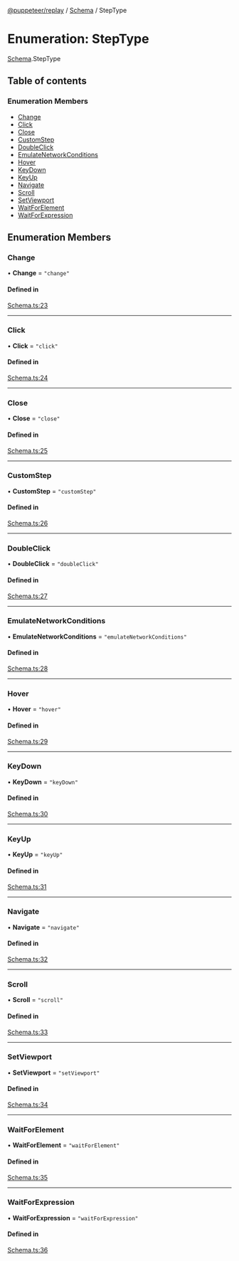 [@puppeteer/replay](../README.md) / [Schema](../modules/Schema.md) / StepType

# Enumeration: StepType

[Schema](../modules/Schema.md).StepType

## Table of contents

### Enumeration Members

- [Change](Schema.StepType.md#change)
- [Click](Schema.StepType.md#click)
- [Close](Schema.StepType.md#close)
- [CustomStep](Schema.StepType.md#customstep)
- [DoubleClick](Schema.StepType.md#doubleclick)
- [EmulateNetworkConditions](Schema.StepType.md#emulatenetworkconditions)
- [Hover](Schema.StepType.md#hover)
- [KeyDown](Schema.StepType.md#keydown)
- [KeyUp](Schema.StepType.md#keyup)
- [Navigate](Schema.StepType.md#navigate)
- [Scroll](Schema.StepType.md#scroll)
- [SetViewport](Schema.StepType.md#setviewport)
- [WaitForElement](Schema.StepType.md#waitforelement)
- [WaitForExpression](Schema.StepType.md#waitforexpression)

## Enumeration Members

### Change

• **Change** = `"change"`

#### Defined in

[Schema.ts:23](https://github.com/puppeteer/replay/blob/main/src/Schema.ts#L23)

---

### Click

• **Click** = `"click"`

#### Defined in

[Schema.ts:24](https://github.com/puppeteer/replay/blob/main/src/Schema.ts#L24)

---

### Close

• **Close** = `"close"`

#### Defined in

[Schema.ts:25](https://github.com/puppeteer/replay/blob/main/src/Schema.ts#L25)

---

### CustomStep

• **CustomStep** = `"customStep"`

#### Defined in

[Schema.ts:26](https://github.com/puppeteer/replay/blob/main/src/Schema.ts#L26)

---

### DoubleClick

• **DoubleClick** = `"doubleClick"`

#### Defined in

[Schema.ts:27](https://github.com/puppeteer/replay/blob/main/src/Schema.ts#L27)

---

### EmulateNetworkConditions

• **EmulateNetworkConditions** = `"emulateNetworkConditions"`

#### Defined in

[Schema.ts:28](https://github.com/puppeteer/replay/blob/main/src/Schema.ts#L28)

---

### Hover

• **Hover** = `"hover"`

#### Defined in

[Schema.ts:29](https://github.com/puppeteer/replay/blob/main/src/Schema.ts#L29)

---

### KeyDown

• **KeyDown** = `"keyDown"`

#### Defined in

[Schema.ts:30](https://github.com/puppeteer/replay/blob/main/src/Schema.ts#L30)

---

### KeyUp

• **KeyUp** = `"keyUp"`

#### Defined in

[Schema.ts:31](https://github.com/puppeteer/replay/blob/main/src/Schema.ts#L31)

---

### Navigate

• **Navigate** = `"navigate"`

#### Defined in

[Schema.ts:32](https://github.com/puppeteer/replay/blob/main/src/Schema.ts#L32)

---

### Scroll

• **Scroll** = `"scroll"`

#### Defined in

[Schema.ts:33](https://github.com/puppeteer/replay/blob/main/src/Schema.ts#L33)

---

### SetViewport

• **SetViewport** = `"setViewport"`

#### Defined in

[Schema.ts:34](https://github.com/puppeteer/replay/blob/main/src/Schema.ts#L34)

---

### WaitForElement

• **WaitForElement** = `"waitForElement"`

#### Defined in

[Schema.ts:35](https://github.com/puppeteer/replay/blob/main/src/Schema.ts#L35)

---

### WaitForExpression

• **WaitForExpression** = `"waitForExpression"`

#### Defined in

[Schema.ts:36](https://github.com/puppeteer/replay/blob/main/src/Schema.ts#L36)
